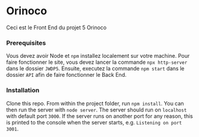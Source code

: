 # Orinoco #

Ceci est le Front End du projet 5 Orinoco

### Prerequisites ###

Vous devez avoir Node et `npm` installez localement sur votre machine.
Pour faire fonctionner le site, vous devez lancer la commande `npx http-server` dans le dossier `JWDP5`.
Ensuite, executez la commande `npm start` dans le dossier `API` afin de faire fonctionner le Back End.

### Installation ###

Clone this repo. From within the project folder, run `npm install`. You 
can then run the server with `node server`. 
The server should run on `localhost` with default port `3000`. If the
server runs on another port for any reason, this is printed to the
console when the server starts, e.g. `Listening on port 3001`.
